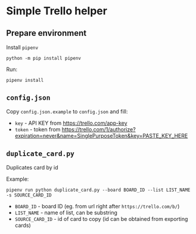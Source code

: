 Simple Trello helper
===

Prepare environment
---

Install `pipenv`

```
python -m pip install pipenv
```

Run:

```
pipenv install
```

`config.json`
---

Copy `config.json.example` to `config.json` and fill:

- `key` - API KEY from https://trello.com/app-key
- `token` - token from https://trello.com/1/authorize?expiration=never&name=SinglePurposeToken&key=PASTE_KEY_HERE

`duplicate_card.py`
---

Duplicates card by id

Example:

```
pipenv run python duplicate_card.py --board BOARD_ID --list LIST_NAME -s SOURCE_CARD_ID
```

- `BOARD_ID` - board ID (eg. from url right after `https://trello.com/b/`)
- `LIST_NAME` - name of list, can be substring
- `SOURCE_CARD_ID` - id of card to copy (id can be obtained from exporting cards)
